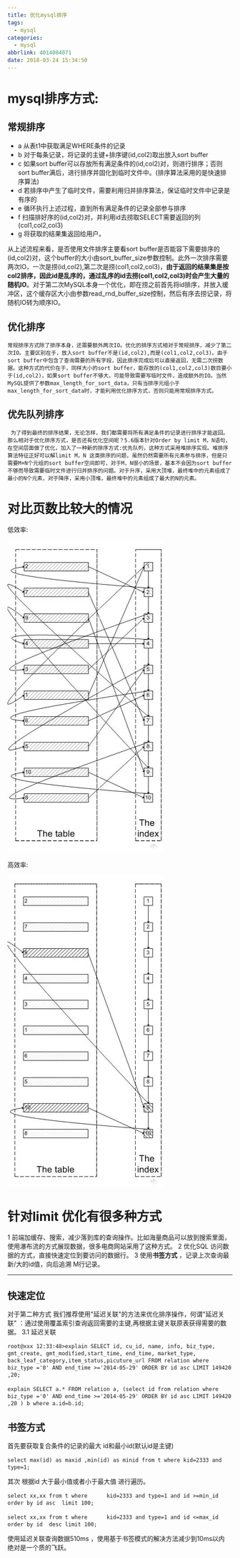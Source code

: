 ```yaml
---
title: 优化mysql排序
tags:
  - mysql
categories:
  - mysql
abbrlink: 4014084071
date: 2018-03-24 15:34:50
---
```

# mysql排序方式:
## 常规排序
-  a 从表t1中获取满足WHERE条件的记录
-  b 对于每条记录，将记录的主键+排序键(id,col2)取出放入sort buffer
-  c 如果sort buffer可以存放所有满足条件的(id,col2)对，则进行排序；否则sort buffer满后，进行排序并固化到临时文件中。(排序算法采用的是快速排序算法)
-  d 若排序中产生了临时文件，需要利用归并排序算法，保证临时文件中记录是有序的
-  e 循环执行上述过程，直到所有满足条件的记录全部参与排序
-  f 扫描排好序的(id,col2)对，并利用id去捞取SELECT需要返回的列(col1,col2,col3)
-  g 将获取的结果集返回给用户。

从上述流程来看，是否使用文件排序主要看sort buffer是否能容下需要排序的(id,col2)对，这个buffer的大小由sort_buffer_size参数控制。此外一次排序需要两次IO，一次是捞(id,col2),第二次是捞(col1,col2,col3)，**由于返回的结果集是按col2排序，因此id是乱序的，通过乱序的id去捞(col1,col2,col3)时会产生大量的随机IO**。对于第二次MySQL本身一个优化，即在捞之前首先将id排序，并放入缓冲区，这个缓存区大小由参数read_rnd_buffer_size控制，然后有序去捞记录，将随机IO转为顺序IO。

## 优化排序
    常规排序方式除了排序本身，还需要额外两次IO。优化的排序方式相对于常规排序，减少了第二次IO。主要区别在于，放入sort buffer不是(id,col2),而是(col1,col2,col3)。由于sort buffer中包含了查询需要的所有字段，因此排序完成后可以直接返回，无需二次捞数据。这种方式的代价在于，同样大小的sort buffer，能存放的(col1,col2,col3)数目要小于(id,col2)，如果sort buffer不够大，可能导致需要写临时文件，造成额外的IO。当然MySQL提供了参数max_length_for_sort_data，只有当排序元组小于max_length_for_sort_data时，才能利用优化排序方式，否则只能用常规排序方式。


## 优先队列排序
     为了得到最终的排序结果，无论怎样，我们都需要将所有满足条件的记录进行排序才能返回。那么相对于优化排序方式，是否还有优化空间呢？5.6版本针对Order by limit M，N语句，在空间层面做了优化，加入了一种新的排序方式:优先队列，这种方式采用堆排序实现。堆排序算法特征正好可以解limit M，N 这类排序的问题，虽然仍然需要所有元素参与排序，但是只需要M+N个元组的sort buffer空间即可，对于M，N很小的场景，基本不会因为sort buffer不够而导致需要临时文件进行归并排序的问题。对于升序，采用大顶堆，最终堆中的元素组成了最小的N个元素，对于降序，采用小顶堆，最终堆中的元素组成了最大的N的元素。



# 对比页数比较大的情况
低效率:

![upload successful](/images/pasted-086.png)

高效率:

![upload successful](/images/pasted-087.png)

# 针对limit 优化有很多种方式
1 前端加缓存、搜索，减少落到库的查询操作。比如海量商品可以放到搜索里面，使用瀑布流的方式展现数据，很多电商网站采用了这种方式。
2 优化SQL 访问数据的方式，直接快速定位到要访问的数据行。
3 使用**书签方式** ，记录上次查询最新/大的id值，向后追溯 M行记录。

-----
## 快速定位
对于第二种方式 我们推荐使用"延迟关联"的方法来优化排序操作，何谓"延迟关联" ：通过使用覆盖索引查询返回需要的主键,再根据主键关联原表获得需要的数据。
3.1 延迟关联
```
root@xxx 12:33:48>explain SELECT id, cu_id, name, info, biz_type, gmt_create, gmt_modified,start_time, end_time, market_type, back_leaf_category,item_status,picuture_url FROM relation where biz_type ='0' AND end_time >='2014-05-29' ORDER BY id asc LIMIT 149420 ,20;

explain SELECT a.* FROM relation a, (select id from relation where biz_type ='0' AND end_time >='2014-05-29' ORDER BY id asc LIMIT 149420 ,20 ) b where a.id=b.id;

```

## 书签方式
首先要获取复合条件的记录的最大 id和最小id(默认id是主键)
```
select max(id) as maxid ,min(id) as minid from t where kid=2333 and type=1;
```

其次 根据id 大于最小值或者小于最大值 进行遍历。

```
select xx,xx from t where      kid=2333 and type=1 and id >=min_id order by id asc  limit 100;

select xx,xx from t where      kid=2333 and type=1 and id <=max_id order by id  desc limit 100;
```

使用延迟关联查询数据510ms ，使用基于书签模式的解决方法减少到10ms以内 绝对是一个质的飞跃。
